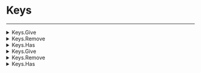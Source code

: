 # Keys
---
<details><summary markdown="span">
Keys.Give</summary>

---

#### Give keys to a vehicle

##### `Client`
##### Lib.Keys.Give(vehicle)

#### Parameters
- **vehicle**: number - The vehicle handle
#### Return
- **return**: boolean - If the keys were given

---
</details>

<details><summary markdown="span">
Keys.Remove</summary>

---

#### Remove keys from a vehicle

##### `Client`
##### Lib.Keys.Remove(vehicle)

#### Parameters
- **vehicle**: number - The vehicle handle
#### Return
- **return**: boolean - If the keys were removed

---
</details>

<details><summary markdown="span">
Keys.Has</summary>

---

#### Check if the player has keys to a vehicle

##### `Client`
##### Lib.Keys.Has(vehicle)

#### Parameters
- **vehicle**: number - The vehicle handle
#### Return
- **return**: boolean - If the player has keys

---
</details>

<details><summary markdown="span">
Keys.Give</summary>

---

#### Give keys to a vehicle

##### `Server`
##### Lib.Keys.Give(id, vehicle)

#### Parameters
- **id**: number - The player id
- **vehicle**: number - The vehicle handle
#### Return
- **return**: boolean - If the keys were given

---
</details>

<details><summary markdown="span">
Keys.Remove</summary>

---

#### Remove keys from a vehicle

##### `Server`
##### Lib.Keys.Remove(id, vehicle)

#### Parameters
- **id**: number - The player id
- **vehicle**: number - The vehicle handle
#### Return
- **return**: boolean - If the keys were removed

---
</details>

<details><summary markdown="span">
Keys.Has</summary>

---

#### Check if the player has keys to a vehicle

##### `Server`
##### Lib.Keys.Has(id, vehicle)

#### Parameters
- **id**: number - The player id
- **vehicle**: number - The vehicle handle
#### Return
- **return**: boolean - If the player has keys

---
</details>

